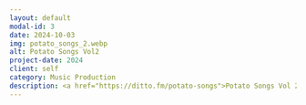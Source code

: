 ```yaml
---
layout: default
modal-id: 3
date: 2024-10-03
img: potato_songs_2.webp
alt: Potato Songs Vol2
project-date: 2024
client: self
category: Music Production
description: <a href="https://ditto.fm/potato-songs">Potato Songs Vol 2</a> is a music album released across multiple online music streaming services.
---
```

